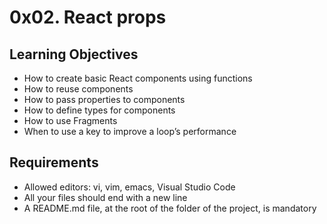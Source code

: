 # 0x02. React props

## Learning Objectives
* How to create basic React components using functions
* How to reuse components
* How to pass properties to components
* How to define types for components
* How to use Fragments
* When to use a key to improve a loop’s performance

## Requirements
* Allowed editors: vi, vim, emacs, Visual Studio Code
* All your files should end with a new line
* A README.md file, at the root of the folder of the project, is mandatory

